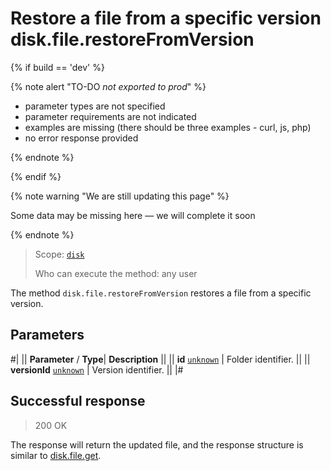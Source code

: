 # Restore a file from a specific version disk.file.restoreFromVersion

{% if build == 'dev' %}

{% note alert "TO-DO _not exported to prod_" %}

- parameter types are not specified
- parameter requirements are not indicated
- examples are missing (there should be three examples - curl, js, php)
- no error response provided

{% endnote %}

{% endif %}

{% note warning "We are still updating this page" %}

Some data may be missing here — we will complete it soon

{% endnote %}

> Scope: [`disk`](../../scopes/permissions.md)
>
> Who can execute the method: any user

The method `disk.file.restoreFromVersion` restores a file from a specific version.

## Parameters

#|
||  **Parameter** / **Type**| **Description** ||
|| **id**
[`unknown`](../../data-types.md) | Folder identifier. ||
|| **versionId**
[`unknown`](../../data-types.md) | Version identifier. ||
|#

## Successful response

> 200 OK

The response will return the updated file, and the response structure is similar to [disk.file.get](./disk-file-get.md).